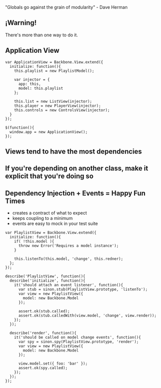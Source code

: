 "Globals go against the grain of modularity" - Dave Herman

## ¡Warning!

There's more than one way to do it.


## Application View

```
var ApplicationView = Backbone.View.extend({
  initialize: function(){
    this.playlist = new PlaylistModel();

    var injector = {
      app: this,
      model: this.playlist
    };

    this.list = new ListView(injector);
    this.player = new PlayerView(injector);
    this.controls = new ControlsView(injector);
  }
});

$(function(){
  window.app = new ApplicationView();
});
```

## Views tend to have the most dependencies

## If you're depending on another class, make it explicit that you're doing so

## Dependency Injection + Events = Happy Fun Times

* creates a contract of what to expect
* keeps coupling to a minimum
* events are easy to mock in your test suite

```
var PlaylistView = Backbone.View.extend({
  initialize: function(){
    if( !this.model ){
      throw new Error('Requires a model instance');
    }

    this.listenTo(this.model, 'change', this.redner);
  };
});
```

```
describe('PlaylistView', function(){
  describe('initialize', function(){
    it('should attach an event listener', function(){
      var stub = sinon.stub(PlaylistView.prototype, 'listenTo');
      var view = new PlaylistView({
        model: new Backbone.Model
      });

      assert.ok(stub.called);
      assert.ok(stub.calledWith(view.model, 'change', view.render));
    });
  });

  describe('render', function(){
    it('should be called on model change events', function(){
      var spy = sinon.spy(PlaylistView.prototype, 'render');
      var view = new PlaylistView({
        model: new Backbone.Model
      });

      view.model.set({ foo: 'bar' });
      assert.ok(spy.called);
    });
  });
});
```
